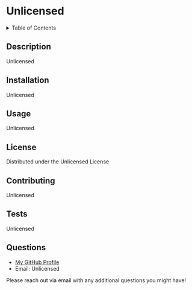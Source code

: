 # Unlicensed

  

  <details>
  <summary>Table of Contents</summary>
  <ol>
    <li><a href="#description">Description</a></li>
    <li><a href="#installation">Installation</a></li>
    <li><a href="#usage">Usage</a></li>
    <li><a href="#license">License</a></li>
    <li><a href="#contributing">Contributing</a></li>
    <li><a href="#tests">Tests</a></li>
    <li><a href="#questions">Questions</a></li>
  </ol>
</details>


## Description
Unlicensed

## Installation
Unlicensed

## Usage
Unlicensed

## License
Distributed under the Unlicensed License

## Contributing
Unlicensed

## Tests
Unlicensed

## Questions
- [My GitHub Profile](https://github.com/Unlicensed)
- Email: Unlicensed

Please reach out via email with any additional questions you might have!

